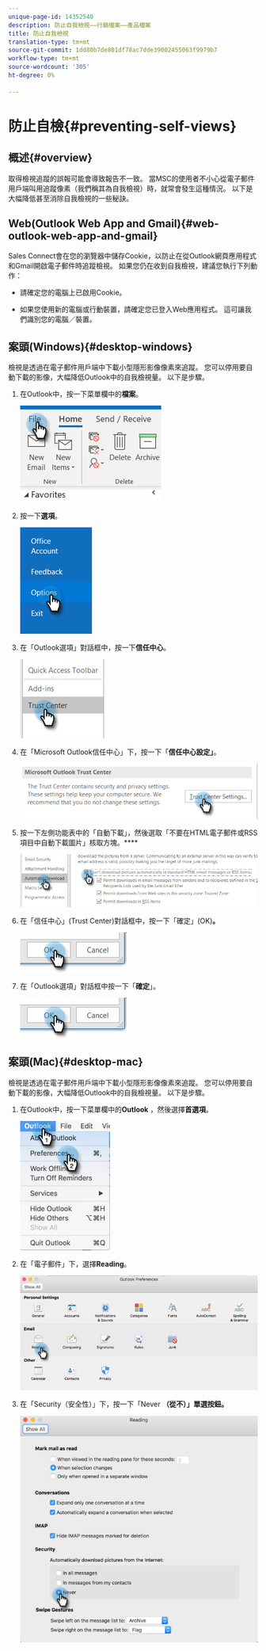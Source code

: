 ```yaml
---
unique-page-id: 14352540
description: 防止自我檢視——行銷檔案——產品檔案
title: 防止自我檢視
translation-type: tm+mt
source-git-commit: 1dd80b7de801df78ac7dde39002455063f9979b7
workflow-type: tm+mt
source-wordcount: '305'
ht-degree: 0%

---
```



# 防止自檢{#preventing-self-views}

## 概述{#overview}

取得檢視追蹤的誤報可能會導致報告不一致。 當MSC的使用者不小心從電子郵件用戶端叫用追蹤像素（我們稱其為自我檢視）時，就常會發生這種情況。 以下是大幅降低甚至消除自我檢視的一些秘訣。

## Web(Outlook Web App and Gmail){#web-outlook-web-app-and-gmail}

Sales Connect會在您的瀏覽器中儲存Cookie，以防止在從Outlook網頁應用程式和Gmail開啟電子郵件時追蹤檢視。 如果您仍在收到自我檢視，建議您執行下列動作：

* 請確定您的電腦上已啟用Cookie。

* 如果您使用新的電腦或行動裝置，請確定您已登入Web應用程式。 這可讓我們識別您的電腦／裝置。

## 案頭(Windows){#desktop-windows}

檢視是透過在電子郵件用戶端中下載小型隱形影像像素來追蹤。 您可以停用要自動下載的影像，大幅降低Outlook中的自我檢視量。 以下是步驟。

1. 在Outlook中，按一下菜單欄中的&#x200B;**檔案**。

   ![](assets/win-1.png)

1. 按一下&#x200B;**選項**。

   ![](assets/win-2.png)

1. 在「Outlook選項」對話框中，按一下&#x200B;**信任中心**。

   ![](assets/win-3.png)

1. 在「Microsoft Outlook信任中心」下，按一下「**信任中心設定」**。

   ![](assets/win-4.png)

1. 按一下左側功能表中的「自動下載」，然後選取「不要在HTML電子郵件或RSS項目中自動下載圖片」核取方塊。****

   ![](assets/win-5.png)

1. 在「信任中心」(Trust Center)對話框中，按一下「確定」(OK)**。**

   ![](assets/win-6.png)

1. 在「Outlook選項」對話框中按一下「**確定**」。

   ![](assets/win-6.png)

## 案頭(Mac){#desktop-mac}

檢視是透過在電子郵件用戶端中下載小型隱形影像像素來追蹤。 您可以停用要自動下載的影像，大幅降低Outlook中的自我檢視量。 以下是步驟。

1. 在Outlook中，按一下菜單欄中的&#x200B;**Outlook** ，然後選擇&#x200B;**首選項**。

   ![](assets/mac-1.png)

1. 在「電子郵件」下，選擇&#x200B;**Reading**。

   ![](assets/mac-2.png)

1. 在「Security（安全性）」下，按一下「Never **（從不）」單選按鈕。**

   ![](assets/mac-3.png)
